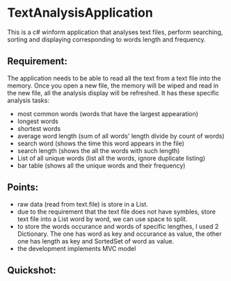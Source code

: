 # TextAnalysisApplication
This is a c# winform application that analyses text files, perform searching, sorting and displaying corresponding to words length and frequency.

Requirement:
------------
The application needs to be able to read all the text from a text file into the memory. Once you open a new file, the memory will
be wiped and read in the new file, all the analysis display will be refreshed. It has these specific analysis tasks:  
* most common words (words that have the largest appearation)
* longest words
* shortest words
* average word length (sum of all words' length divide by count of words)
* search word (shows the time this word appears in the file)
* search length (shows the all the words with such length)
* List of all unique words (list all the words, ignore duplicate listing)
* bar table (shows all the unique words and their frequency)

Points:
-------
* raw data (read from text.file) is store in a List<string>.
* due to the requirement that the text file does not have symbles, store text file into a List word by word, we can use space to split.
* to store the words occurance and words of specific lengthes, I used 2 Dictionary. The one has word as key and occurance as value, the other one has length as key and SortedSet of word as value.
* the development implements MVC model

Quickshot:
----------
